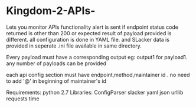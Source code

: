 # Kingdom-2-APIs-
Lets you monitor APIs functionality
alert is sent if endpoint status code returned is other than 200 or expected result of payload 
provided is different. 
all configuration is done in YAML file. and SLacker data is provided in seperate .ini file available in same directory.

Every payload must have a corresponding output eg: output1 for payload1. 
any number of payloads can be provided

each api config section must have endpoint,method,maintainer id . no need to add '@' in beginning of maintainer's id

Requirements:
  python 2.7
Libraries:
  ConfigParser
  slacker
  yaml
  json
  urllib
  requests
  time
